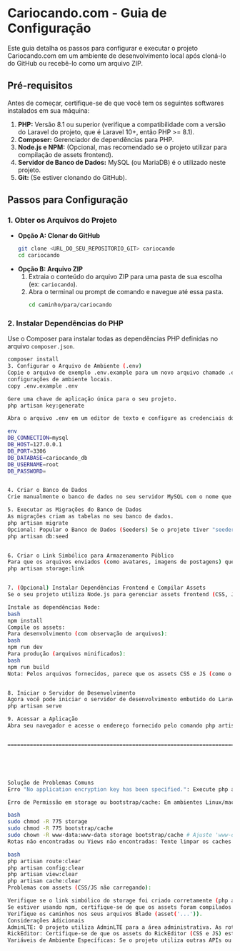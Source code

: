 # Cariocando.com - Guia de Configuração

Este guia detalha os passos para configurar e executar o projeto Cariocando.com em um ambiente de desenvolvimento local após cloná-lo do GitHub ou recebê-lo como um arquivo ZIP.

## Pré-requisitos

Antes de começar, certifique-se de que você tem os seguintes softwares instalados em sua máquina:

1.  **PHP:** Versão 8.1 ou superior (verifique a compatibilidade com a versão do Laravel do projeto, que é Laravel 10+, então PHP >= 8.1).
2.  **Composer:** Gerenciador de dependências para PHP.
3.  **Node.js e NPM:** (Opcional, mas recomendado se o projeto utilizar para compilação de assets frontend).
4.  **Servidor de Banco de Dados:** MySQL (ou MariaDB) é o utilizado neste projeto.
5.  **Git:** (Se estiver clonando do GitHub).

## Passos para Configuração

### 1. Obter os Arquivos do Projeto

*   **Opção A: Clonar do GitHub**
    ```bash
    git clone <URL_DO_SEU_REPOSITORIO_GIT> cariocando
    cd cariocando
    ```
*   **Opção B: Arquivo ZIP**
    1.  Extraia o conteúdo do arquivo ZIP para uma pasta de sua escolha (ex: `cariocando`).
    2.  Abra o terminal ou prompt de comando e navegue até essa pasta.
        ```bash
        cd caminho/para/cariocando
        ```

### 2. Instalar Dependências do PHP

Use o Composer para instalar todas as dependências PHP definidas no arquivo `composer.json`.
```bash
composer install
3. Configurar o Arquivo de Ambiente (.env)
Copie o arquivo de exemplo .env.example para um novo arquivo chamado .env. Este arquivo conterá suas 
configurações de ambiente locais.
copy .env.example .env

Gere uma chave de aplicação única para o seu projeto.
php artisan key:generate

Abra o arquivo .env em um editor de texto e configure as credenciais do seu banco de dados. Você precisará ajustar as seguintes variáveis (exemplo para MySQL):

env
DB_CONNECTION=mysql
DB_HOST=127.0.0.1
DB_PORT=3306
DB_DATABASE=cariocando_db  
DB_USERNAME=root           
DB_PASSWORD=             


4. Criar o Banco de Dados
Crie manualmente o banco de dados no seu servidor MySQL com o nome que você especificou em DB_DATABASE no arquivo .env (ex: cariocando_db). Você pode usar uma ferramenta como phpMyAdmin, DBeaver, MySQL Workbench, ou o cliente de linha de comando do MySQL.

5. Executar as Migrações do Banco de Dados
As migrações criam as tabelas no seu banco de dados.
php artisan migrate
Opcional: Popular o Banco de Dados (Seeders) Se o projeto tiver "seeders" para popular o banco com dados iniciais (como categorias padrão, usuários administradores, etc.), execute:
php artisan db:seed


6. Criar o Link Simbólico para Armazenamento Público
Para que os arquivos enviados (como avatares, imagens de postagens) que são armazenados em storage/app/public fiquem acessíveis publicamente, crie um link simbólico.
php artisan storage:link


7. (Opcional) Instalar Dependências Frontend e Compilar Assets
Se o seu projeto utiliza Node.js para gerenciar assets frontend (CSS, JavaScript) e tem um arquivo package.json:

Instale as dependências Node:
bash
npm install
Compile os assets:
Para desenvolvimento (com observação de arquivos):
bash
npm run dev
Para produção (arquivos minificados):
bash
npm run build
Nota: Pelos arquivos fornecidos, parece que os assets CSS e JS (como o RickEditor) estão diretamente na pasta public. Se for esse o caso, este passo pode não ser estritamente necessário, a menos que haja um processo de compilação para outros assets não mencionados.


8. Iniciar o Servidor de Desenvolvimento
Agora você pode iniciar o servidor de desenvolvimento embutido do Laravel:
php artisan serve

9. Acessar a Aplicação
Abra seu navegador e acesse o endereço fornecido pelo comando php artisan serve (geralmente http://127.0.0.1:8000 ou http://localhost:8000).


========================================================================================================================================================================================================================





Solução de Problemas Comuns
Erro "No application encryption key has been specified.": Execute php artisan key:generate.

Erro de Permissão em storage ou bootstrap/cache: Em ambientes Linux/macOS, você pode precisar ajustar as permissões:

bash
sudo chmod -R 775 storage
sudo chmod -R 775 bootstrap/cache
sudo chown -R www-data:www-data storage bootstrap/cache # Ajuste 'www-data' para o usuário do seu servidor web
Rotas não encontradas ou Views não encontradas: Tente limpar os caches do Laravel:

bash
php artisan route:clear
php artisan config:clear
php artisan view:clear
php artisan cache:clear
Problemas com assets (CSS/JS não carregando):

Verifique se o link simbólico do storage foi criado corretamente (php artisan storage:link).
Se estiver usando npm, certifique-se de que os assets foram compilados (npm run dev ou npm run build).
Verifique os caminhos nos seus arquivos Blade (asset('...')).
Considerações Adicionais
AdminLTE: O projeto utiliza AdminLTE para a área administrativa. As rotas de autenticação (/login, /register) e o dashboard (/home) devem funcionar após a configuração.
RickEditor: Certifique-se de que os assets do RickEditor (CSS e JS) estão presentes na pasta public/RickEditor.
Variáveis de Ambiente Específicas: Se o projeto utiliza outras APIs ou serviços externos, pode haver outras variáveis no .env que precisam ser configuradas (ex: chaves de API para e-mail, etc.).
